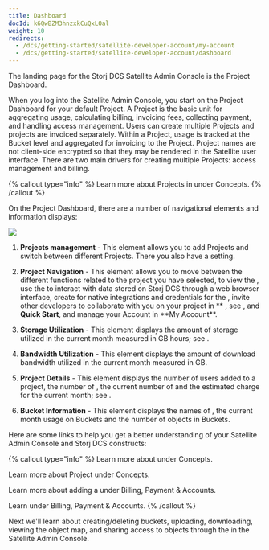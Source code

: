 ```yaml
---
title: Dashboard
docId: k6QwBZM3hnzxkCuQxLOal
weight: 10
redirects:
  - /dcs/getting-started/satellite-developer-account/my-account
  - /dcs/getting-started/satellite-developer-account/dashboard
---
```


The landing page for the Storj DCS Satellite Admin Console is the Project Dashboard.

When you log into the Satellite Admin Console, you start on the Project Dashboard for your default Project. A Project is the basic unit for aggregating usage, calculating billing, invoicing fees, collecting payment, and handling access management. Users can create multiple Projects and projects are invoiced separately. Within a Project, usage is tracked at the Bucket level and aggregated for invoicing to the Project. Project names are not client-side encrypted so that they may be rendered in the Satellite user interface. There are two main drivers for creating multiple Projects: access management and billing.

{% callout type="info"  %}
Learn more about Projects in [](docId:M-5oxBinC6J1D-qSNjKYS) under Concepts.
{% /callout %}

On the Project Dashboard, there are a number of navigational elements and information displays:

![](https://link.storjshare.io/raw/jua7rls6hkx5556qfcmhrqed2tfa/docs/images/ciTyxd2Es4DaozorgD9wQ_dashboardpro1-projectactive.png)

1.  &#x20;**Projects management** - This element allows you to add Projects and switch between different Projects. There you also have a [](docId:jwCUqpDCk8CUuUqFuykFx) setting.

2.  **Project Navigation** - This element allows you to move between the different functions related to the project you have selected, to view the [](docId:k6QwBZM3hnzxkCuQxLOal), use the [](docId:4oDAezF-FcfPr0WPl7knd) to interact with data stored on Storj DCS through a web browser interface, create [](docId:XKib9SzjtEXTXWvdyYWX6) for native integrations and credentials for the [](docId:yYCzPT8HHcbEZZMvfoCFa), invite other developers to collaborate with you on your project in [](docId:0_4hY4Dp5ju9B8Ec6OTf3)** , see [](docId:Hurx0SirlRp_O5aUzew7_), and **Quick Start**, and manage your Account in **My Account\*\*.

3.  **Storage Utilization** - This element displays the amount of storage utilized in the current month measured in GB hours; see [](docId:59T_2l7c1rvZVhI8p91VX).&#x20;

4.  **Bandwidth Utilization** - This element displays the amount of download bandwidth utilized in the current month measured in GB.

5.  **Project Details** - This element displays the number of users added to a project, the number of [](docId:XKib9SzjtEXTXWvdyYWX6), the current number of[](docId:M-5oxBinC6J1D-qSNjKYS) and the estimated charge for the current month; see [](docId:59T_2l7c1rvZVhI8p91VX).&#x20;

6.  **Bucket Information** - This element displays the names of [](docId:M-5oxBinC6J1D-qSNjKYS) , the current month usage on Buckets and the number of objects in Buckets.

Here are some links to help you get a better understanding of your Satellite Admin Console and Storj DCS constructs:

{% callout type="info"  %}
Learn more about [](docId:M-5oxBinC6J1D-qSNjKYS) under Concepts.

Learn more about Project [](docId:Zrbz4XYhIOm99hhRShWHg) under Concepts.

Learn more about adding a [](docId:7U4_uu6Pzg6u2N6FpV9VE) under Billing, Payment & Accounts.

Learn [](docId:59T_2l7c1rvZVhI8p91VX) under Billing, Payment & Accounts.
{% /callout %}

Next we'll learn about creating/deleting buckets, uploading, downloading, viewing the object map, and sharing access to objects through the [](docId:4oDAezF-FcfPr0WPl7knd) in the Satellite Admin Console.
